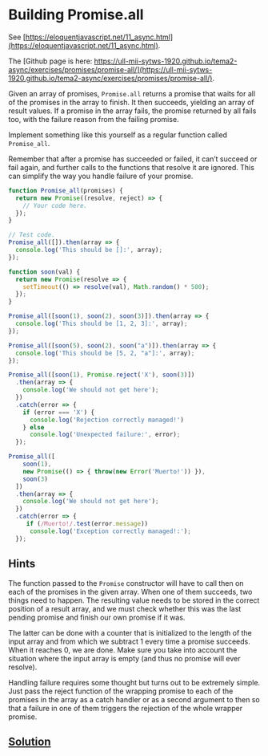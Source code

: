 # Building Promise.all

See [https://eloquentjavascript.net/11_async.html](https://eloquentjavascript.net/11_async.html).

The [Github page is here: https://ull-mii-sytws-1920.github.io/tema2-async/exercises/promises/promise-all/](https://ull-mii-sytws-1920.github.io/tema2-async/exercises/promises/promise-all/).

Given an array of promises, `Promise.all` returns a promise that waits for all of the promises in the array to finish. 
It then succeeds, yielding an array of result values. 
If a promise in the array fails, the promise returned by all fails too, with the failure reason from the failing promise.

Implement something like this yourself as a regular function called `Promise_all`.

Remember that after a promise has succeeded or failed, 
it can’t succeed or fail again, and further calls to the functions that resolve it are ignored. 
This can simplify the way you handle failure of your promise.


```js
function Promise_all(promises) {
  return new Promise((resolve, reject) => {
    // Your code here.
  });
}

// Test code.
Promise_all([]).then(array => {
  console.log('This should be []:', array);
});

function soon(val) {
  return new Promise(resolve => {
    setTimeout(() => resolve(val), Math.random() * 500);
  });
}

Promise_all([soon(1), soon(2), soon(3)]).then(array => {
  console.log('This should be [1, 2, 3]:', array);
});

Promise_all([soon(5), soon(2), soon("a")]).then(array => {
  console.log('This should be [5, 2, "a"]:', array);
});

Promise_all([soon(1), Promise.reject('X'), soon(3)])
  .then(array => {
    console.log('We should not get here');
  })
  .catch(error => {
    if (error === 'X') {
      console.log('Rejection correctly managed!')
    } else 
      console.log('Unexpected failure:', error);
  });

Promise_all([
    soon(1), 
    new Promise(() => { throw(new Error('Muerto!')) }), 
    soon(3)
  ])
  .then(array => {
    console.log('We should not get here');
  })
  .catch(error => {
     if (/Muerto!/.test(error.message)) 
      console.log('Exception correctly managed!:');
  });
  ```
## Hints

The function passed to the `Promise` constructor will have to call then on each of the promises in the given array. 
When one of them succeeds, two things need to happen. 
The resulting value needs to be stored in the correct position of a result array, and 
we must check whether this was the last pending promise and finish our own promise if it was.

The latter can be done with a counter that is initialized to the length of the input array and from which we subtract 1 every time a promise succeeds. 
When it reaches 0, we are done. 
Make sure you take into account the situation where the input array is empty (and thus no promise will ever resolve).

Handling failure requires some thought but turns out to be extremely simple. Just pass the reject function of the wrapping promise to each of the promises in the array as a catch handler or as a second argument to then so that a failure in one of them triggers the rejection of the whole wrapper promise.

## [Solution](https://ull-mii-sytws-1920.github.io/tema2-async/exercises/promises/promise-all/solution.html)